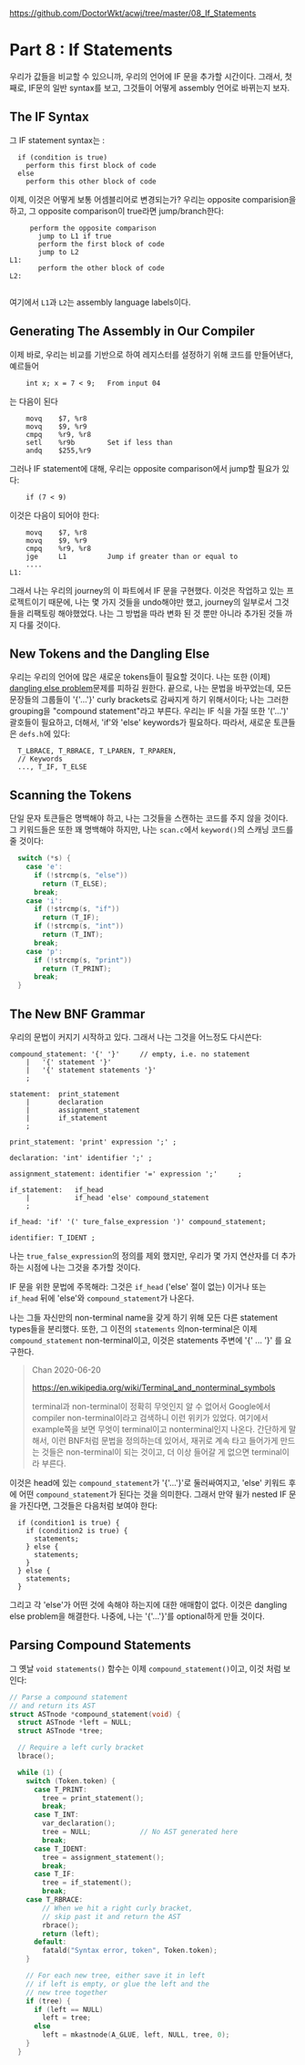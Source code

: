 https://github.com/DoctorWkt/acwj/tree/master/08_If_Statements

# Part 8 : If Statements

우리가 값들을 비교할 수 있으니까, 우리의 언어에 IF 문을 추가할 시간이다. 그래서, 첫 째로, IF문의 일반 syntax를 보고, 그것들이 어떻게 assembly 언어로 바뀌는지 보자.



## The IF Syntax

그 IF statement syntax는 :

```
  if (condition is true) 
    perform this first block of code
  else
    perform this other block of code
```

이제, 이것은 어떻게 보통 어셈블리어로 변경되는가? 우리는 opposite comparision을하고, 그 opposite comparison이 true라면 jump/branch한다:

```
     perform the opposite comparison
       jump to L1 if true
       perform the first block of code
       jump to L2
L1:
       perform the other block of code
L2:
   
```

여기에서 `L1`과 `L2`는 assembly language labels이다.



## Generating The Assembly in Our Compiler

이제 바로, 우리는 비교를 기반으로 하여 레지스터를 설정하기 위해 코드를 만들어낸다, 예르들어

```
	int x; x = 7 < 9;	From input 04
```

는 다음이 된다

```
	movq 	$7, %r8
	movq 	$9, %r9
	cmpq	%r9, %r8
	setl	%r9b		Set if less than
	andq	$255,%r9
```

그러나 IF statement에 대해, 우리는 opposite comparison에서 jump할 필요가 있다:

```
	if (7 < 9)
```

이것은 다음이 되어야 한다:

```
	movq	$7, %r8
	movq	$9, %r9
	cmpq	%r9, %r8
	jge		L1			Jump if greater than or equal to
	....
L1:
```

그래서 나는 우리의 journey의 이 파트에서 IF 문을 구현했다. 이것은 작업하고 있는 프로젝트이기 때문에, 나는 몇 가지 것들을 undo해야만 했고, journey의 일부로서 그것들을 리팩토링 해야했었다. 나는 그 방법을 따라 변화 된 것 뿐만 아니라 추가된 것들 까지 다룰 것이다.



## New Tokens and the Dangling Else

우리는 우리의 언어에 많은 새로운 tokens들이 필요할 것이다. 나는 또한 (이제)  [dangling else problem](https://en.wikipedia.org/wiki/Dangling_else)문제를 피하길 원한다. 끝으로, 나는 문법을 바꾸었는데, 모든 문장들의 그룹들이 '{'...'}' curly brackets로 감싸지게 하기 위해서이다; 나는 그러한 grouping을 "compound statement"라고 부른다. 우리는 IF 식을 가질 또한 '('...')' 괄호들이 필요하고, 더해서, 'if'와 'else' keywords가 필요하다. 따라서, 새로운 토큰들은 `defs.h`에 있다:

```
  T_LBRACE, T_RBRACE, T_LPAREN, T_RPAREN,
  // Keywords
  ..., T_IF, T_ELSE
```



## Scanning the Tokens

단일 문자 토큰들은 명백해야 하고, 나는 그것들을 스캔하는 코드를 주지 않을 것이다. 그 키워드들은 또한 꽤 명백해야 하지만, 나는 `scan.c`에서 `keyword()`의 스캐닝 코드를 줄 것이다:

```c
  switch (*s) {
    case 'e':
      if (!strcmp(s, "else"))
        return (T_ELSE);
      break;
    case 'i':
      if (!strcmp(s, "if"))
        return (T_IF);
      if (!strcmp(s, "int"))
        return (T_INT);
      break;
    case 'p':
      if (!strcmp(s, "print"))
        return (T_PRINT);
      break;
  }
```



## The New BNF Grammar

우리의 문법이 커지기 시작하고 있다. 그래서 나는 그것을 어느정도 다시쓴다:

```BNF
compound_statement: '{' '}'		// empty, i.e. no statement
	|	'{' statement '}'
	|	'{' statement statements '}'
	;

statement: 	print_statement
	|		declaration
	|		assignment_statement
	|		if_statement
	;
	
print_statement: 'print' expression ';' ;

declaration: 'int' identifier ';' ;

assignment_statement: identifier '=' expression ';' 	;

if_statement: 	if_head
	|			if_head 'else' compound_statement
	;

if_head: 'if' '(' ture_false_expression ')' compound_statement;

identifier: T_IDENT ;
```

나는 `true_false_expression`의 정의를 제외 했지만, 우리가 몇 가지 연산자를 더 추가하는 시점에 나는 그것을 추가할 것이다.

IF 문을 위한 문법에 주목해라: 그것은 `if_head` ('else' 절이 없는) 이거나 또는 `if_head` 뒤에 'else'와 `compound_statement`가 나온다.

나는 그들 자신만의 non-terminal name을 갖게 하기 위해 모든 다른 statement types들을 분리했다. 또한, 그 이전의 `statements` 의non-terminal은 이제 `compound_statement` non-terminal이고, 이것은 statements 주변에  '{' ... '}' 를 요구한다.

> Chan 2020-06-20
>
> https://en.wikipedia.org/wiki/Terminal_and_nonterminal_symbols
>
> terminal과 non-terminal이 정확히 무엇인지 알 수 없어서 Google에서 compiler non-terminal이라고 검색하니 이런 위키가 있었다. 여기에서 example쪽을 보면 무엇이 terminal이고 nonterminal인지 나온다. 간단하게 말해서, 이런 BNF처럼 문법을 정의하는데 있어서, 재귀로 계속 타고 들어가게 만드는 것들은 non-terminal이 되는 것이고, 더 이상 들어갈 게 없으면 terminal이라 부른다.

이것은 head에 있는 `compound_statement`가 '{'...'}'로 둘러싸여지고, 'else' 키워드 후에 어떤 `compound_statement`가 된다는 것을 의미한다. 그래서 만약 윌가 nested IF 문을 가진다면, 그것들은 다음처럼 보여야 한다:

```
  if (condition1 is true) {
    if (condition2 is true) {
      statements;
    } else {
      statements;
    }
  } else {
    statements;
  }
```

그리고 각 'else'가 어떤 것에 속해야 하는지에 대한 애매함이 없다. 이것은 dangling else problem을 해결한다. 나중에, 나는 '{'...'}'를 optional하게 만들 것이다.



## Parsing Compound Statements

그 옛날 `void statements()` 함수는 이제 `compound_statement()`이고, 이것 처럼 보인다:

```c
// Parse a compound statement
// and return its AST
struct ASTnode *compound_statement(void) {
  struct ASTnode *left = NULL;
  struct ASTnode *tree;

  // Require a left curly bracket
  lbrace();

  while (1) {
    switch (Token.token) {
      case T_PRINT:
        tree = print_statement();
        break;
      case T_INT:
        var_declaration();
        tree = NULL;            // No AST generated here
        break;
      case T_IDENT:
        tree = assignment_statement();
        break;
      case T_IF:
        tree = if_statement();
        break;
    case T_RBRACE:
        // When we hit a right curly bracket,
        // skip past it and return the AST
        rbrace();
        return (left);
      default:
        fatald("Syntax error, token", Token.token);
    }

    // For each new tree, either save it in left
    // if left is empty, or glue the left and the
    // new tree together
    if (tree) {
      if (left == NULL)
        left = tree;
      else
        left = mkastnode(A_GLUE, left, NULL, tree, 0);
    }
  }
```


































